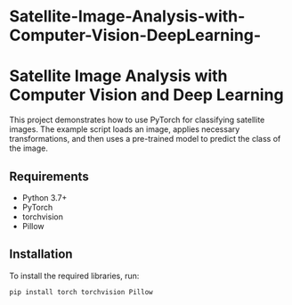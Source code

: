 # Satellite-Image-Analysis-with-Computer-Vision-DeepLearning-

# Satellite Image Analysis with Computer Vision and Deep Learning

This project demonstrates how to use PyTorch for classifying satellite images. The example script loads an image, applies necessary transformations, and then uses a pre-trained model to predict the class of the image.

## Requirements

- Python 3.7+
- PyTorch
- torchvision
- Pillow

## Installation

To install the required libraries, run:

```bash
pip install torch torchvision Pillow
